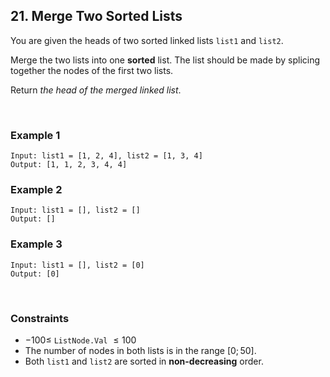 ## 21. Merge Two Sorted Lists

You are given the heads of two sorted linked lists `list1` and `list2`.

Merge the two lists into one **sorted** list. The list should be made by splicing together the nodes of the first two lists.

Return _the head of the merged linked list_.

<br>

### Example 1

```
Input: list1 = [1, 2, 4], list2 = [1, 3, 4]
Output: [1, 1, 2, 3, 4, 4]
```

### Example 2

```
Input: list1 = [], list2 = []
Output: []
```

### Example 3

```
Input: list1 = [], list2 = [0]
Output: [0]
```

<br>

### Constraints

- $-100 \leqslant$ `ListNode.Val` $\leqslant 100$
- The number of nodes in both lists is in the range $[0; 50]$.
- Both `list1` and `list2` are sorted in **non-decreasing** order.
